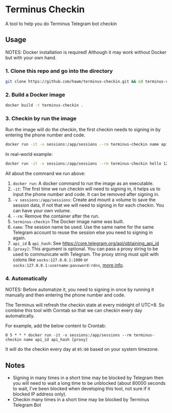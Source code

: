 # Terminus Checkin

A tool to help you do Terminus Telegram bot checkin

## Usage

NOTES: Docker installation is required! Although it may work without Docker but with your own hand.

### 1. Clone this repo and go into the directory

```sh
git clone https://github.com/hawm/terminus-checkin.git && cd terminus-checkin
```

### 2. Build a Docker image

```sh
docker build -t terminus-checkin .
```

### 3. Checkin by run the image

Run the image will do the checkin, the first checkin needs to signing in by entering the phone number and code.

```sh
docker run -it -v sessions:/app/sessions --rm terminus-checkin name api_id api_hash [proxy]
```

In real-world example:

```sh
docker run -it -v sessions:/app/sessions --rm terminus-checkin hello 123456789 d55761415f69af99a31e33412cb86810 socks:127.0.0.1:1080
```

All about the command we run above:

1. `docker run`: A docker command to run the image as an executable.
2. `-it`: The first time we run checkin will need to signing in, it helps us to input the phone number and code. It can be removed after signing in.
3. `-v sessions:/app/sessions`: Create and mount a volume to save the session data, if not that we will need to signing in for each checkin. You can have your own volume.
4. `--rm`: Remove the container after the run.
5. `terminus-checkin` The Docker image name was built.
6. `name`: The session name be used. Use the same name for the same Telegram account to reuse the session else you need to signing in again.
7. `api_id` & `api_hash`: See https://core.telegram.org/api/obtaining_api_id
8. `[proxy]`: This argument is optional. You can pass a proxy string to be used to communicate with Telegram. The proxy string must split with colons like
`socks:127.0.0.1:1080` or `socks:127.0.0.1:username:password:rdns`, [more info](https://docs.telethon.dev/en/stable/basic/signing-in.html#signing-in-behind-a-proxy).


### 4. Automatically

NOTES: Before automatize it, you need to signing in once by running it manually and then entering the phone number and code.

The Terminus will refresh the checkin state at every midnight of UTC+8. So combine this tool with Corntab so that we can checkin every day automatically.

For example, add the below content to Crontab: 

`0 5 * * * docker run -it -v sessions:/app/sessions --rm terminus-checkin name api_id api_hash [proxy]`

It will do the checkin every day at `05:00` based on your system timezone.


## Notes

- Signing in many times in a short time may be blocked by Telegram then you will need to wait a long time to be unblocked (about 80000 seconds to wait, I've been blocked when developing this tool, not sure if it blocked IP address only).
- Checkin many times in a short time may be blocked by Terminus Telegram Bot
